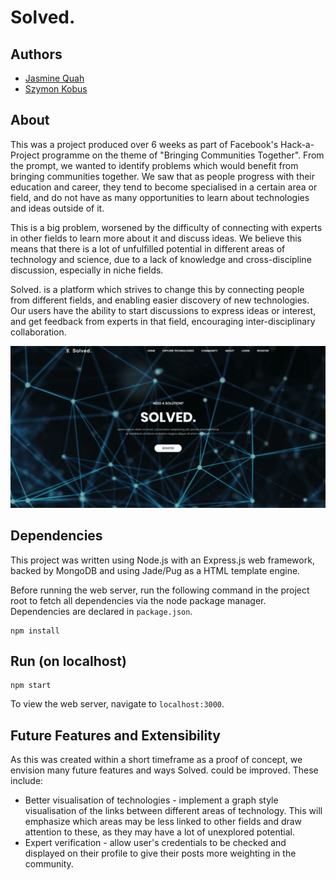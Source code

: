 # Solved.

## Authors
* [Jasmine Quah](https://github.com/jasminequah)
* [Szymon Kobus](https://github.com/szymonkobus)

## About
This was a project produced over 6 weeks as part of Facebook's Hack-a-Project programme on the theme of "Bringing Communities Together". From the prompt, we wanted to identify problems which would benefit from bringing communities together. We saw that as people progress with their education and career, they tend to become specialised in a certain area or field, and do not have as many opportunities to learn about technologies and ideas outside of it.

This is a big problem, worsened by the difficulty of connecting with experts in other fields to learn more about it and discuss ideas. We believe this means that there is a lot of unfulfilled potential in different areas of technology and science, due to a lack of knowledge and cross-discipline discussion, especially in niche fields.

Solved. is a platform which strives to change this by connecting people from different fields, and enabling easier discovery of new technologies. Our users have the ability to start discussions to express ideas or interest, and get feedback from experts in that field, encouraging inter-disciplinary collaboration.

![Demo Gif](public/images/demo.gif)

## Dependencies

This project was written using Node.js with an Express.js web framework, backed by MongoDB and using Jade/Pug as a HTML template engine.

Before running the web server, run the following command in the project root to fetch all dependencies via the node package manager. Dependencies are declared in `package.json`.

```shell
npm install
```

## Run (on localhost)

```shell
npm start
```

To view the web server, navigate to `localhost:3000`.

## Future Features and Extensibility

As this was created within a short timeframe as a proof of concept, we envision many future features and ways Solved. could be improved. These include:

* Better visualisation of technologies - implement a graph style visualisation of the links between different areas of technology. This will emphasize which areas may be less linked to other fields and draw attention to these, as they may have a lot of unexplored potential.
* Expert verification - allow user's credentials to be checked and displayed on their profile to give their posts more weighting in the community.
